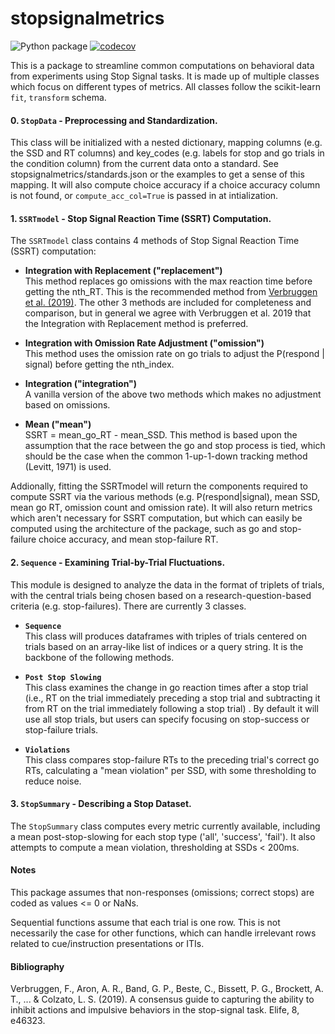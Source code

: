 # stopsignalmetrics

![Python package](https://github.com/henrymj/stopsignalmetrics/workflows/Python%20package/badge.svg)
[![codecov](https://codecov.io/gh/henrymj/stopsignalmetrics/branch/master/graph/badge.svg)](https://codecov.io/gh/henrymj/stopsignalmetrics)


This is a package to streamline common computations on behavioral data from experiments using Stop Signal tasks. It is made up of multiple classes which focus on different types of metrics. All classes follow the scikit-learn `fit`, `transform` schema.

#### __0. `StopData` - Preprocessing and Standardization.__
This class will be initialized with a nested dictionary, mapping columns (e.g. the SSD and RT columns) and key_codes (e.g. labels for stop and go trials in the condition column) from the current data onto a standard. See stopsignalmetrics/standards.json or the examples to get a sense of this mapping. It will also compute choice accuracy if a choice accuracy column is not found, or `compute_acc_col=True` is passed in at intialization.

#### __1. `SSRTmodel` - Stop Signal Reaction Time (SSRT) Computation.__
The `SSRTmodel` class contains 4 methods of Stop Signal Reaction Time (SSRT) computation:

 - __Integration with Replacement ("replacement")__  
This method replaces go omissions with the max reaction time before getting the nth_RT. This is the recommended method from [Verbruggen et al. (2019)](10.7554/eLife.46323). The other 3 methods are included for completeness and comparison, but in general we agree with Verbruggen et al. 2019 that the Integration with Replacement method is preferred. 

- __Integration with Omission Rate Adjustment ("omission")__  
This method uses the omission rate on go trials to adjust the P(respond | signal) before getting the nth_index.


- __Integration ("integration")__  
A vanilla version of the above two methods which makes no adjustment based on omissions.

- __Mean ("mean")__  
SSRT = mean_go_RT - mean_SSD. This method is based upon the assumption that the race between the go and stop process is tied, which should be the case when the common 1-up-1-down tracking method (Levitt, 1971) is used. 

Addionally, fitting the SSRTmodel will return the components required to compute SSRT via the various methods (e.g. P(respond|signal), mean SSD, mean go RT, omission count and omission rate).
It will also return metrics which aren't necessary for SSRT computation, but which can easily be computed using the architecture of the package, such as go and stop-failure choice accuracy, and mean stop-failure RT.

#### __2. `Sequence` - Examining Trial-by-Trial Fluctuations.__
This module is designed to analyze the data in the format of triplets of trials, with the central trials being chosen based on a research-question-based criteria (e.g. stop-failures). There are currently 3 classes.

- __`Sequence`__  
This class will produces dataframes with triples of trials centered on trials based on an array-like list of indices or a query string. It is the backbone of the following methods.

- __`Post Stop Slowing`__  
This class examines the change in go reaction times after a stop trial (i.e., RT on the trial immediately preceding a stop trial and subtracting it from RT on the trial immediately following a stop trial) . By default it will use all stop trials, but users can specify focusing on stop-success or stop-failure trials.

- __`Violations`__  
This class compares stop-failure RTs to the preceding trial's correct go RTs, calculating a "mean violation" per SSD, with some thresholding to reduce noise.

#### __3. `StopSummary` - Describing a Stop Dataset.__  
The `StopSummary` class computes every metric currently available, including a mean post-stop-slowing for each stop type ('all', 'success', 'fail'). It also attempts to compute a mean violation, thresholding at SSDs < 200ms.

#### __Notes__  

This package assumes that non-responses (omissions; correct stops) are coded as values <= 0 or NaNs.

Sequential functions assume that each trial is one row. This is not necessarily the case for other functions, which can handle irrelevant rows related to cue/instruction presentations or ITIs.
  
#### __Bibliography__  
Verbruggen, F., Aron, A. R., Band, G. P., Beste, C., Bissett, P. G., Brockett, A. T., ... & Colzato, L. S. (2019). A consensus guide to capturing the ability to inhibit actions and impulsive behaviors in the stop-signal task. Elife, 8, e46323.
